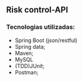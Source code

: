## Risk control-API

### Tecnologias utilizadas:
* Spring Boot (json/restful) 
* Spring data;
* Maven;
* MySQL
* (TDD)JUnit;
* Postman;